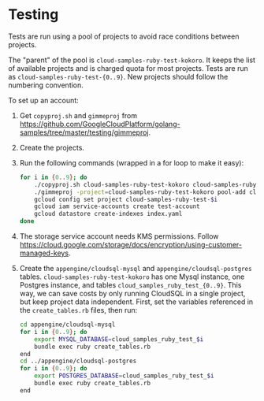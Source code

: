 # Testing

Tests are run using a pool of projects to avoid race conditions between projects.

The "parent" of the pool is `cloud-samples-ruby-test-kokoro`. It keeps the list of
available projects and is charged quota for most projects. Tests are run as
`cloud-samples-ruby-test-{0..9}`. New projects should follow the numbering convention.

To set up an account:

1. Get `copyproj.sh` and `gimmeproj` from
   https://github.com/GoogleCloudPlatform/golang-samples/tree/master/testing/gimmeproj.
1. Create the projects.
1. Run the following commands (wrapped in a for loop to make it easy):
    ```bash
    for i in {0..9}; do
        ./copyproj.sh cloud-samples-ruby-test-kokoro cloud-samples-ruby-test-$i
        ./gimmeproj -project=cloud-samples-ruby-test-kokoro pool-add cloud-samples-ruby-test-$i
        gcloud config set project cloud-samples-ruby-test-$i
        gcloud iam service-accounts create test-account
        gcloud datastore create-indexes index.yaml
    done
    ```
1. The storage service account needs KMS permissions. Follow
   https://cloud.google.com/storage/docs/encryption/using-customer-managed-keys.
1. Create the `appengine/cloudsql-mysql` and `appengine/cloudsql-postgres` tables.
   `cloud-samples-ruby-test-kokoro` has one Mysql instance, one Postgres instance,
   and tables `cloud_samples_ruby_test_{0..9}`. This way, we can save costs by
   only running CloudSQL in a single project, but keep project data independent.
   First, set the variables referenced in the `create_tables.rb` files, then run:
   
    ```bash
    cd appengine/cloudsql-mysql
    for i in {0..9}; do
        export MYSQL_DATABASE=cloud_samples_ruby_test_$i
        bundle exec ruby create_tables.rb
    end
    cd ../appengine/cloudsql-postgres
    for i in {0..9}; do
        export POSTGRES_DATABASE=cloud_samples_ruby_test_$i
        bundle exec ruby create_tables.rb
    end
    ```